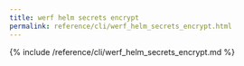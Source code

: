 ```yaml
---
title: werf helm secrets encrypt
permalink: reference/cli/werf_helm_secrets_encrypt.html
---
```


{% include /reference/cli/werf_helm_secrets_encrypt.md %}
